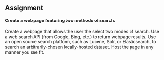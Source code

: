 ## Assignment

#### Create a web page featuring two methods of search:

Create a webpage that allows the user the select two modes of search.
Use a web search API (from Google, Bing, etc.) to return webpage results.
Use an open source search platform, such as Lucene, Solr, or Elasticsearch, to search an arbitrarily-chosen locally-hosted dataset.
Host the page in any manner you see fit.
